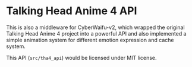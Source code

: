 # Talking Head Anime 4 API

This is also a middleware for CyberWaifu-v2, which wrapped the original Talking Head Anime 4 project into a powerful API and also implemented a simple animation system for different emotion expression and cache system.

This API (`src/tha4_api`) would be licensed under MIT license.